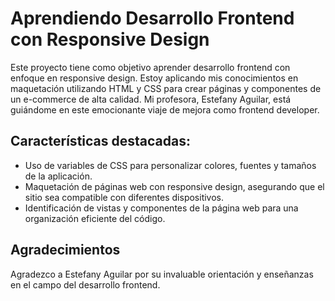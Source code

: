 # Aprendiendo Desarrollo Frontend con Responsive Design

Este proyecto tiene como objetivo aprender desarrollo frontend con enfoque en responsive design. Estoy aplicando mis conocimientos en maquetación utilizando HTML y CSS para crear páginas y componentes de un e-commerce de alta calidad. Mi profesora, Estefany Aguilar, está guiándome en este emocionante viaje de mejora como frontend developer.

## Características destacadas:

- Uso de variables de CSS para personalizar colores, fuentes y tamaños de la aplicación.
- Maquetación de páginas web con responsive design, asegurando que el sitio sea compatible con diferentes dispositivos.
- Identificación de vistas y componentes de la página web para una organización eficiente del código.

## Agradecimientos

Agradezco a Estefany Aguilar por su invaluable orientación y enseñanzas en el campo del desarrollo frontend.

